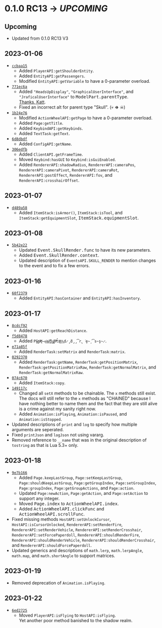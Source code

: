 # 0.1.0 RC13 → *UPCOMING* #

Upcoming
--------------------------------------------------
* Updated from 0.1.0 RC13 V3

2023-01-06
--------------------------------------------------
* [`ccbaa15`](https://github.com/Kingdom-of-The-Moon/FiguraRewriteRewrite/commit/ccbaa15)
  * Added `PlayerAPI:getShoulderEntity`.
  * Added `EntityAPI:getPassengers`.
  * Modified `EntityAPI:getVariable` to have a 0-parameter overload.
* [`771ec6a`](https://github.com/Kingdom-of-The-Moon/FiguraRewriteRewrite/commit/771ec6a)
  * Added `"HeadsUpDisplay"`, `"GraphicalUserInterface"`, and `"JraficalUserInterface"` to
    <kbd>ModelPart.parentType</kbd>.  
    [Thanks, Katt](
      https://discord.com/channels/805969743466332191/808155531389698079/1060703969380421752
    ).
  * Fixed an incorrect alt for parent type "Skull". (💀 **⇒** ☠)
* [`1b24e76`](https://github.com/Kingdom-of-The-Moon/FiguraRewriteRewrite/commit/1b24e76)
  * Modified `ActionWheelAPI:getPage` to have a 0-parameter overload.
  * Added `Page:getTitle`.
  * Added `KeybindAPI:getKeybinds`.
  * Added `TextTask:getText`.
* [`6d8dbdf`](https://github.com/Kingdom-of-The-Moon/FiguraRewriteRewrite/commit/6d8dbdf)
  * Added `ConfigAPI:getName`.
* [`306edfb`](https://github.com/Kingdom-of-The-Moon/FiguraRewriteRewrite/commit/306edfb)
  * Added `ClientAPI.getFrameTime`.
  * Moved `Keybind:hasGUI` to `Keybind:isGuiEnabled`.
  * Added `RendererAPI:shadowRadius`, `RendererAPI:cameraPos`, `RendererAPI:cameraPivot`,
    `RendererAPI:cameraRot`, `RendererAPI:postEffect`, `RendererAPI:fov`, and
    `RendererAPI:crosshairOffset`.

2023-01-07
--------------------------------------------------
* [`d489a58`](https://github.com/Kingdom-of-The-Moon/FiguraRewriteRewrite/commit/d489a58)
  * Added `ItemStack:isArmor()`, `ItemStack:isTool`, and `ItemStack:getEquipmentSlot`,
    <kbd>ItemStack.equipmentSlot</kbd>.

2023-01-08
--------------------------------------------------
* [`5b42e22`](https://github.com/Kingdom-of-The-Moon/FiguraRewriteRewrite/commit/5b42e22)
  * Updated <kbd>Event.SkullRender.func</kbd> to have its new parameters.
  * Added <kbd>Event.SkullRender.context</kbd>.
  * Updated description of `EventsAPI.SKULL_RENDER` to mention changes to the event and to fix a few
    errors.

2023-01-16
--------------------------------------------------
* [`60f2379`](https://github.com/Kingdom-of-The-Moon/FiguraRewriteRewrite/commit/60f2379)
  * Added `EntityAPI:hasContainer` and `EntityAPI:hasInventory`.

2023-01-17
--------------------------------------------------
* [`8cdcf92`](https://github.com/Kingdom-of-The-Moon/FiguraRewriteRewrite/commit/8cdcf92)
  * Added `HostAPI:getReachDistance`.
* [`f5d8478`](https://github.com/Kingdom-of-The-Moon/FiguraRewriteRewrite/commit/f5d8478)
  * Added `P͏̨́l̴̵͟a̵̡͞ỳ̸̸̕͝ę̶r̴͘͜Ą͏̷͘͟P̢̛̛͟͞I̶͢:̵̵̨͢g̵̨͝͠e̶̕͝t́̕I̸͢͢P̵͘͢A͘͟d̷̡̀d̡̡͡r̢͘ȩ̴̧͘͡s̴ş̴̷`.
* [`e71a85f`](https://github.com/Kingdom-of-The-Moon/FiguraRewriteRewrite/commit/e71a85f)
  * Added `RenderTask:setMatrix` and `RenderTask:matrix`.
* [`0292370`](https://github.com/Kingdom-of-The-Moon/FiguraRewriteRewrite/commit/0292370)
  * Added `RenderTask:getName`, `RenderTask:getPositionMatrix`, `RenderTask:getPositionMatrixRaw`,
    `RenderTask:getNormalMatrix`, and `RenderTask:getNormalMatrixRaw`.
* [`074c670`](https://github.com/Kingdom-of-The-Moon/FiguraRewriteRewrite/commit/074c670)
  * Added `ItemStack:copy`.
* [`149117c`](https://github.com/Kingdom-of-The-Moon/FiguraRewriteRewrite/commit/149117c)
  * Changed all `setX` methods to be chainable. The `x` methods still exist.  
    The docs will still refer to the `x` methods as "CHAINED" because I have nothing better to name
    them and the fact that they are still alive is a crime against my sanity right now.
  * Added `Animation:isPlaying`, `Animation:isPaused`, and `Animation:isStopped`.
* Updated descriptions of `print` and `log` to specify how multiple arguments are seperated.
* Fixed `printJson` and `logJson` not using vararg.
* Removed reference to `__name` that was in the original description of `tostring` as that is Lua
  5.3+ only.

2023-01-18
--------------------------------------------------
* [`9e7b166`](https://github.com/Kingdom-of-The-Moon/FiguraRewriteRewrite/commit/9e7b166)
  * Added `Page.keepLastGroup`, `Page:setKeepLastGroup`, `Page:shouldKeepLastGroup`,
    `Page:getGroupIndex`, `Page:setGroupIndex`, `Page:groupIndex`, `Page:getGroupActions`, and
    `Page:action`.
  * Updated `Page:newAction`, `Page:getAction`, and `Page:setAction` to support any integer.
  * Moved <kbd>Page.index</kbd> to <kbd>ActionWheelAPI.index</kbd>.
  * Added <kbd>ActionWheelAPI.clickFunc</kbd> and <kbd>ActionWheelAPI.scrollFunc</kbd>.
* Fixed missing methods `HostAPI:setUnlockCursor`, `HostAPI:isCursorUnlocked`,
  `RendererAPI:setRenderFire`, `RendererAPI:setRenderVehicle`, `RendererAPI:setRenderCrosshair`,
  `RendererAPI:setForcePaperdoll`, `RendererAPI:shouldRenderFire`,
  `RendererAPI:shouldRenderVehicle`, `RendererAPI:shouldRenderCrosshair`, and
  `RendererAPI:shouldForcePaperdoll`.
* Updated generics and descriptions of `math.lerp`, `math.lerpAngle`, `math.map`, and
  `math.shortAngle` to support matrices.

2023-01-19
--------------------------------------------------
* Removed deprecation of `Animation.isPlaying`.

2023-01-22
--------------------------------------------------
* [`6ed2725`](https://github.com/Kingdom-of-The-Moon/FiguraRewriteRewrite/commit/6ed2725)
  * Moved `PlayerAPI:isFlying` to `HostAPI:isFlying`.  
    Yet another poor method banished to the shadow realm.
